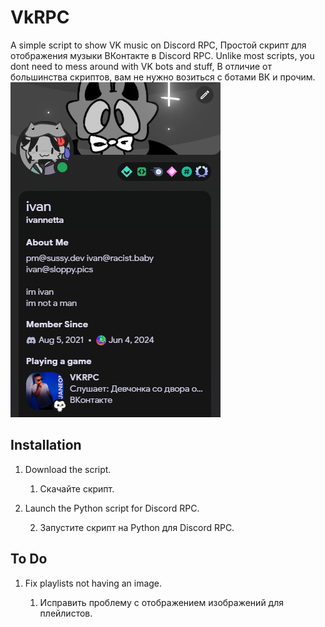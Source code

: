 # VkRPC

A simple script to show VK music on Discord RPC, Простой скрипт для отображения музыки ВКонтакте в Discord RPC.
Unlike most scripts, you dont need to mess around with VK bots and stuff, В отличие от большинства скриптов, вам не нужно возиться с ботами ВК и прочим.
![Example](/image/image.png?raw=true "Example")




## Installation

1. Download the script.
   
   1. Скачайте скрипт.

2. Launch the Python script for Discord RPC.

   2. Запустите скрипт на Python для Discord RPC.

## To Do

1. Fix playlists not having an image.

   1. Исправить проблему с отображением изображений для плейлистов.

